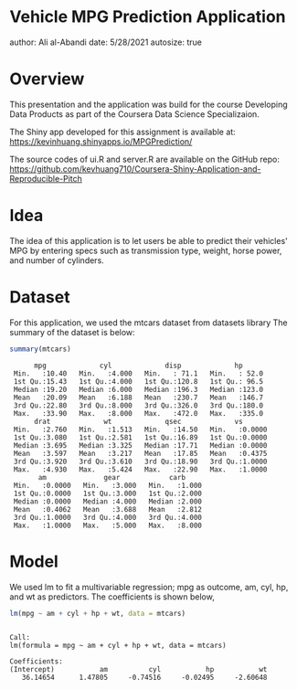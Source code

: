 Vehicle MPG Prediction Application
========================================================
author: Ali al-Abandi
date: 5/28/2021
autosize: true

Overview
========================================================

This presentation and the application was build for the course Developing Data Products as part of the Coursera Data Science Specializaion.

The Shiny app developed for this assignment is available at:  https://kevinhuang.shinyapps.io/MPGPrediction/

The source codes of ui.R and server.R are available on the GitHub repo: https://github.com/kevhuang710/Coursera-Shiny-Application-and-Reproducible-Pitch

Idea
====

The idea of this application is to let users be able to predict their vehicles' MPG by entering specs such as transmission type, weight, horse power, and number of cylinders.

Dataset
========================================================

For this application, we used the mtcars dataset from datasets library
The summary of the dataset is below:

```r
summary(mtcars)
```

```
      mpg             cyl             disp             hp       
 Min.   :10.40   Min.   :4.000   Min.   : 71.1   Min.   : 52.0  
 1st Qu.:15.43   1st Qu.:4.000   1st Qu.:120.8   1st Qu.: 96.5  
 Median :19.20   Median :6.000   Median :196.3   Median :123.0  
 Mean   :20.09   Mean   :6.188   Mean   :230.7   Mean   :146.7  
 3rd Qu.:22.80   3rd Qu.:8.000   3rd Qu.:326.0   3rd Qu.:180.0  
 Max.   :33.90   Max.   :8.000   Max.   :472.0   Max.   :335.0  
      drat             wt             qsec             vs        
 Min.   :2.760   Min.   :1.513   Min.   :14.50   Min.   :0.0000  
 1st Qu.:3.080   1st Qu.:2.581   1st Qu.:16.89   1st Qu.:0.0000  
 Median :3.695   Median :3.325   Median :17.71   Median :0.0000  
 Mean   :3.597   Mean   :3.217   Mean   :17.85   Mean   :0.4375  
 3rd Qu.:3.920   3rd Qu.:3.610   3rd Qu.:18.90   3rd Qu.:1.0000  
 Max.   :4.930   Max.   :5.424   Max.   :22.90   Max.   :1.0000  
       am              gear            carb      
 Min.   :0.0000   Min.   :3.000   Min.   :1.000  
 1st Qu.:0.0000   1st Qu.:3.000   1st Qu.:2.000  
 Median :0.0000   Median :4.000   Median :2.000  
 Mean   :0.4062   Mean   :3.688   Mean   :2.812  
 3rd Qu.:1.0000   3rd Qu.:4.000   3rd Qu.:4.000  
 Max.   :1.0000   Max.   :5.000   Max.   :8.000  
```

Model
========================================================

We used lm to fit a multivariable regression; mpg as outcome, am, cyl, hp, and wt as predictors. The coefficients is shown below,


```r
lm(mpg ~ am + cyl + hp + wt, data = mtcars)
```

```

Call:
lm(formula = mpg ~ am + cyl + hp + wt, data = mtcars)

Coefficients:
(Intercept)           am          cyl           hp           wt  
   36.14654      1.47805     -0.74516     -0.02495     -2.60648  
```
